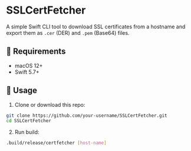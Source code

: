 # SSLCertFetcher

A simple Swift CLI tool to download SSL certificates from a hostname and export them as `.cer` (DER) and `.pem` (Base64) files.

## 🔧 Requirements

- macOS 12+
- Swift 5.7+

## 🚀 Usage

1. Clone or download this repo:
```bash
git clone https://github.com/your-username/SSLCertFetcher.git
cd SSLCertFetcher
```


2. Run build:
```bash
.build/release/certfetcher [host-name]
```
